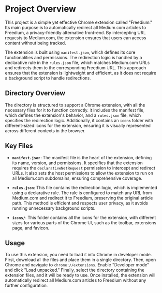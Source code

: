 # Project Overview

This project is a simple yet effective Chrome extension called "Freedium." Its main purpose is to automatically redirect all Medium.com articles to Freedium, a privacy-friendly alternative front-end. By intercepting URL requests to Medium.com, the extension ensures that users can access content without being tracked.

The extension is built using `manifest.json`, which defines its core functionalities and permissions. The redirection logic is handled by a declarative rule in the `rules.json` file, which matches Medium.com URLs and redirects them to the corresponding Freedium URL. This approach ensures that the extension is lightweight and efficient, as it does not require a background script to handle redirections.

## Directory Overview

The directory is structured to support a Chrome extension, with all the necessary files for it to function correctly. It includes the manifest file, which defines the extension's behavior, and a `rules.json` file, which specifies the redirection logic. Additionally, it contains an `icons` folder with different-sized icons for the extension, ensuring it is visually represented across different contexts in the browser.

## Key Files

- **`manifest.json`**: The manifest file is the heart of the extension, defining its name, version, and permissions. It specifies that the extension requires the `declarativeNetRequest` permission to intercept and redirect URLs. It also sets the host permissions to allow the extension to run on all Medium.com subdomains, ensuring comprehensive coverage.

- **`rules.json`**: This file contains the redirection logic, which is implemented using a declarative rule. The rule is configured to match any URL from Medium.com and redirect it to Freedium, preserving the original article path. This method is efficient and respects user privacy, as it avoids running unnecessary background scripts.

- **`icons/`**: This folder contains all the icons for the extension, with different sizes for various parts of the Chrome UI, such as the toolbar, extensions page, and favicon.

## Usage

To use this extension, you need to load it into Chrome in developer mode. First, download all the files and place them in a single directory. Then, open Chrome and navigate to `chrome://extensions`. Enable "Developer mode" and click "Load unpacked." Finally, select the directory containing the extension files, and it will be ready to use. Once installed, the extension will automatically redirect all Medium.com articles to Freedium without any further configuration.

